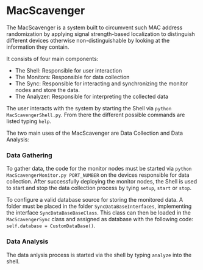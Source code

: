 # MacScavenger

The MacScavenger is a system built to  circumvent such 
MAC address randomization by applying signal 
strength-based localization to distinguish different 
devices otherwise non-distinguishable by looking at 
the information they contain.

It consists of four main components:
- The Shell: Responsible for user interaction
- The Monitors: Responsible for data collection
- The Sync: Responsible for interacting and synchronizing the monitor nodes and store the data.
- The Analyzer: Responsible for interpreting the collected data

The user interacts with the system by starting the Shell via
`python  MacScavengerShell.py`. From there the different possible commands
 are listed typing `help`.
 
 The two main uses of the MacScavenger are Data Collection and Data Analysis:
 ### Data Gathering
 To gather data, the code for the monitor nodes must be started via `python MacScavengerMonitor.py PORT_NUMBER` on the devices responsible for data collection.
 After successfully deploying the monitor nodes, the Shell is used to start and stop the data collection process by tying
 `setup`, `start` or `stop`.
 
 To configure a valid database source for storing the monitored data. A folder must be placed
  in the folder `SyncDataBaseInterfaces`, implementing the interface `SyncDataBaseBaseClass`.
  This class can then be loaded in the `MacScavengerSync` class and assigned as database with the following code:\
  `self.database = CustomDataBase()`.
 
 ### Data Analysis
The data anlysis process is started via the shell by typing
`analyze` into the shell.